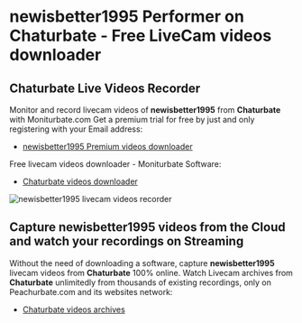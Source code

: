 # newisbetter1995 Performer on Chaturbate - Free LiveCam videos downloader

## Chaturbate Live Videos Recorder

Monitor and record livecam videos of **newisbetter1995** from **Chaturbate** with Moniturbate.com
Get a premium trial for free by just and only registering with your Email address:
* [newisbetter1995 Premium videos downloader](https://moniturbate.com/request-demo-licence-key.html)

Free livecam videos downloader - Moniturbate Software:
* [Chaturbate videos downloader](https://moniturbate.com/moniturbate-download-software.html)

![newisbetter1995 livecam videos recorder](https://peachurnet.com/templates/moniturbate-software.png)


## Capture newisbetter1995 videos from the Cloud and watch your recordings on Streaming

Without the need of downloading a software, capture **newisbetter1995** livecam videos from **Chaturbate** 100% online.
Watch Livecam archives from **Chaturbate** unlimitedly from thousands of existing recordings, only on Peachurbate.com and its websites network:
* [Chaturbate videos archives](https://peachurnet.com/)
